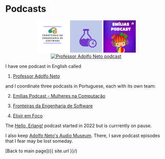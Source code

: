 # Podcasts

<p align="center">
  <a href="https://fronteirases.github.io/"><img src="/images/fes.png" width="20%" title="Fronteiras da Engenharia de Software" alt="Fronteiras da Engenharia de Software"></a>
  <a href="https://www.elixiremfoco.com/"><img src="/images/elixiremfoco.jpg" width="20%" title="Elixir em Foco" alt="Elixir em Foco"></a>
  <a href="https://adolfont.github.io/extension/podcasts/emilias"><img src="/images/emilias.jpg" width="20%" title="Emílias Podcast"  alt="Emílias Podcast"></a>
  <a href="https://podcasters.spotify.com/pod/show/adolfont"><img src="https://s3-us-west-2.amazonaws.com/anchor-generated-image-bank/staging/podcast_uploaded_nologo400/2743429/2743429-1702924389234-d16977632a616.jpg" width="20%" title="Professor Adolfo Neto" alt="Professor Adolfo Neto podcast"></a>
</p>


I have one podcast in English called 

1. [Professor Adolfo Neto](https://adolfont.github.io/extension/podcasts/adolfont)

and I coordinate three podcasts in Portuguese, each with its own team:

2. [Emílias Podcast - Mulheres na Computação](https://adolfont.github.io/extension/podcasts/emilias)

3. [Fronteiras da Engenharia de Software](https://fronteirases.github.io/)

4. [Elixir em Foco](http://elixiremfoco.com/)


The [Hello, Erlang!](https://helloerlang.github.io/) podcast started in 2022 but is currrently on pause.

I also keep [Adolfo Neto's Audio Museum](https://podcasters.spotify.com/pod/show/adolfo-neto). There, I save podcast episodes that I fear may be lost someday.









[Back to main page]({{ site.url }}/)

